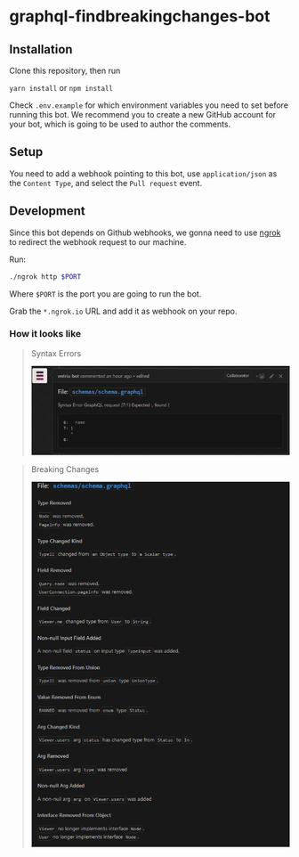 # graphql-findbreakingchanges-bot

## Installation
Clone this repository, then run

`yarn install` or `npm install`

Check `.env.example` for which environment variables you need to set before
  running this bot.
We recommend you to create a new GitHub account for your bot, which is going to be
  used to author the comments.

## Setup

You need to add a webhook pointing to this bot, use `application/json` as 
 the `Content Type`, and select the `Pull request` event.

## Development

Since this bot depends on Github webhooks, we gonna need to use [ngrok]()
 to redirect the webhook request to our machine.

Run:
```bash
./ngrok http $PORT
```

Where `$PORT` is the port you are going to run the bot.

Grab the `*.ngrok.io` URL and add it as webhook on your repo.

### How it looks like

 > Syntax Errors
 >
 > ![demo-1](./image/demo-image-1.png)
 
 > Breaking Changes
 > 
 > ![demo-2](./image/demo-image-2.png)
